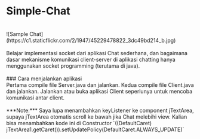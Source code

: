 # Simple-Chat<br>
<br>
![Sample Chat](https://c1.staticflickr.com/2/1947/45229478822_3dc49bd214_b.jpg)<br>
<br>
Belajar implementasi socket dari aplikasi Chat sederhana, dan bagaimana dasar mekanisme komunikasi client-server di aplikasi chatting hanya menggunakan socket programming (terutama di java).<br>
<br>
### Cara menjalankan aplikasi<br>
Pertama compile file Server.java dan jalankan. Kedua compile file Client.java dan jalankan. Jalankan atau buka aplikasi Client seperlunya untuk mencoba komunikasi antar client.<br>
<br>
***Note:*** Saya lupa menambahkan keyListener ke component jTextArea, supaya jTextArea otomatis scroll ke bawah jika Chat melebihi view. Kalian bisa menambahkan kode ini di Constructor `((DefaultCaret) jTextArea1.getCaret()).setUpdatePolicy(DefaultCaret.ALWAYS_UPDATE)`
